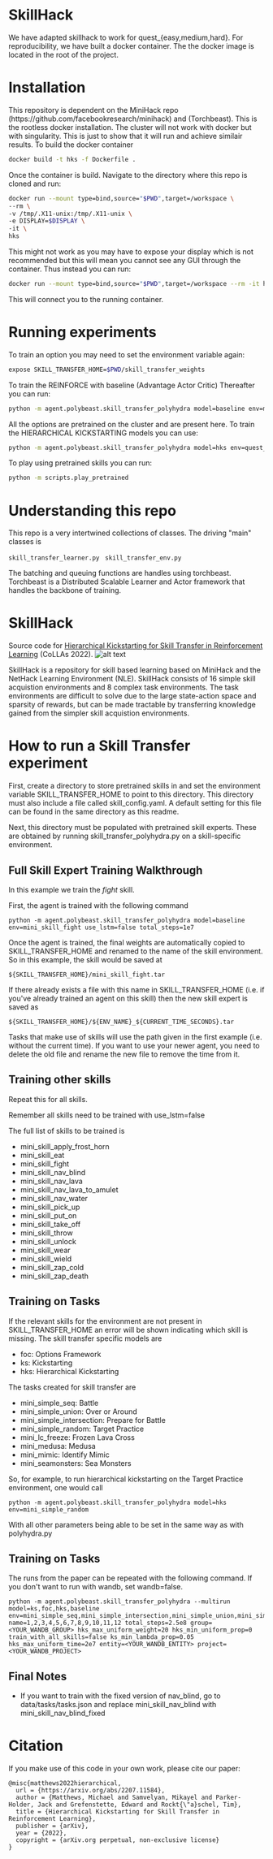 <h1> SkillHack </h1>
We have adapted skillhack to work for quest_{easy,medium,hard}. For reproducibility, we have built a docker container. 
The the docker image is located in the root of the project.  
<h1> Installation </h1>
This repository is dependent on the MiniHack repo (https://github.com/facebookresearch/minihack) and (Torchbeast).
This is the rootless docker installation. The cluster will not work with docker but with singularity. This is just to show that it will run and achieve similair results.
To build the docker container 

```bash
docker build -t hks -f Dockerfile . 
```
Once the container is build. Navigate to the directory where this repo is cloned and run:
```bash
docker run --mount type=bind,source="$PWD",target=/workspace \
--rm \
-v /tmp/.X11-unix:/tmp/.X11-unix \
-e DISPLAY=$DISPLAY \
-it \
hks
```
This might not work as you may have to expose your display which is not recommended but this will mean you cannot see any GUI through the container.
Thus instead you can run:
```bash
docker run --mount type=bind,source="$PWD",target=/workspace --rm -it hks
```
This will connect you to the running container.

<h1> Running experiments </h1>
To train an option you may need to set the environment variable again:

```bash
expose SKILL_TRANSFER_HOME=$PWD/skill_transfer_weights
```
To train the REINFORCE with baseline (Advantage Actor Critic)
Thereafter you can run:
```bash
python -m agent.polybeast.skill_transfer_polyhydra model=baseline env=mini_skill_fight use_lstm=false total_steps=1e7
```
All the options are pretrained on the cluster and are present here.
To train the HIERARCHICAL KICKSTARTING models you can use:

```bash
python -m agent.polybeast.skill_transfer_polyhydra model=hks env=quest_easy
```

To play using pretrained skills you can run:
```bash
python -m scripts.play_pretrained 
```


<h1> Understanding this repo </h1>
This repo is a very intertwined collections of classes. The driving "main" classes is  

```skill_transfer_learner.py ```
```skill_transfer_env.py ``` 

The batching and queuing functions are handles using torchbeast. 
Torchbeast is a Distributed Scalable Learner and Actor framework that handles the backbone of training.  



<h1> SkillHack </h1>

Source code for [Hierarchical Kickstarting for Skill Transfer in Reinforcement Learning](https://arxiv.org/abs/2207.11584) (CoLLAs 2022).
![alt text](https://github.com/ucl-dark/skillhack/blob/main/docs/skills_15.png?raw=true)

SkillHack is a repository for skill based learning based on MiniHack and the NetHack Learning Environment (NLE).  SkillHack consists of 16 simple skill acquistion environments and 8 complex task environments.  The task environments are difficult to solve due to the large state-action space and sparsity of rewards, but can be made tractable by transferring knowledge gained from the simpler skill acquistion environments.





<h1>How to run a Skill Transfer experiment</h1>
First, create a directory to store pretrained skills in and set the environment variable SKILL_TRANSFER_HOME to point to this directory.
This directory must also include a file called skill_config.yaml.  A default setting for this file can be found in the same directory as this readme.

Next, this directory must be populated with pretrained skill experts.  These are obtained by running skill_transfer_polyhydra.py on a skill-specific environment.

<h2>Full Skill Expert Training Walkthrough</h2>

In this example we train the <i>fight</i> skill.

First, the agent is trained with the following command

```
python -m agent.polybeast.skill_transfer_polyhydra model=baseline env=mini_skill_fight use_lstm=false total_steps=1e7
```

Once the agent is trained, the final weights are automatically copied to SKILL_TRANSFER_HOME and renamed to the name of the skill environment.
So in this example, the skill would be saved at
```
${SKILL_TRANSFER_HOME}/mini_skill_fight.tar
```

If there already exists a file with this name in SKILL_TRANSFER_HOME (i.e. if you've already trained an agent on this skill) then the new skill expert is saved as

```
${SKILL_TRANSFER_HOME}/${ENV_NAME}_${CURRENT_TIME_SECONDS}.tar
```
Tasks that make use of skills will use the path given in the first example (i.e. without the current time).  If you want to use your newer agent, you need to delete the old file and rename the new file to remove the time from it.


<h2>Training other skills</h2>
Repeat this for all skills.

Remember all skills need to be trained with use_lstm=false

The full list of skills to be trained is
<ul>
<li>mini_skill_apply_frost_horn
<li>mini_skill_eat
<li>mini_skill_fight
<li>mini_skill_nav_blind
<li>mini_skill_nav_lava
<li>mini_skill_nav_lava_to_amulet
<li>mini_skill_nav_water
<li>mini_skill_pick_up
<li>mini_skill_put_on
<li>mini_skill_take_off
<li>mini_skill_throw
<li>mini_skill_unlock
<li>mini_skill_wear
<li>mini_skill_wield
<li>mini_skill_zap_cold
<li>mini_skill_zap_death
</ul>

<h2>Training on Tasks</h2>

If the relevant skills for the environment are not present in SKILL_TRANSFER_HOME an error will be shown indicating which skill is missing.
The skill transfer specific models are
<ul>
  <li>foc: Options Framework</li>
  <li>ks: Kickstarting</li>
  <li>hks: Hierarchical Kickstarting</li>
</ul>

The tasks created for skill transfer are
<ul>
  <li>mini_simple_seq: Battle</li>
  <li>mini_simple_union: Over or Around</li>
  <li>mini_simple_intersection: Prepare for Battle</li>
  <li>mini_simple_random: Target Practice</li>
  <li>mini_lc_freeze: Frozen Lava Cross</li>
  <li>mini_medusa: Medusa</li>
  <li>mini_mimic: Identify Mimic</li>
  <li>mini_seamonsters: Sea Monsters</li>
</ul>

So, for example, to run hierarchical kickstarting on the Target Practice environment, one would call
```
python -m agent.polybeast.skill_transfer_polyhydra model=hks env=mini_simple_random
```
With all other parameters being able to be set in the same way as with polyhydra.py


<h2>Training on Tasks</h2>
The runs from the paper can be repeated with the following command.  If you don't want to run with wandb, set wandb=false.

```
python -m agent.polybeast.skill_transfer_polyhydra --multirun model=ks,foc,hks,baseline env=mini_simple_seq,mini_simple_intersection,mini_simple_union,mini_simple_random,mini_lc_freeze,mini_medusa,mini_mimic,mini_seamonsters name=1,2,3,4,5,6,7,8,9,10,11,12 total_steps=2.5e8 group=<YOUR_WANDB_GROUP> hks_max_uniform_weight=20 hks_min_uniform_prop=0 train_with_all_skills=false ks_min_lambda_prop=0.05 hks_max_uniform_time=2e7 entity=<YOUR_WANDB_ENTITY> project=<YOUR_WANDB_PROJECT>
```


<h2> Final Notes </h2>
<ul>
    <li>If you want to train with the fixed version of nav_blind, go to data/tasks/tasks.json and replace mini_skill_nav_blind with mini_skill_nav_blind_fixed</li>
</ul>

# Citation

If you make use of this code in your own work, please cite our paper:

```
@misc{matthews2022hierarchical,
  url = {https://arxiv.org/abs/2207.11584},
  author = {Matthews, Michael and Samvelyan, Mikayel and Parker-Holder, Jack and Grefenstette, Edward and Rockt{\"a}schel, Tim},
  title = {Hierarchical Kickstarting for Skill Transfer in Reinforcement Learning},
  publisher = {arXiv},
  year = {2022},
  copyright = {arXiv.org perpetual, non-exclusive license}
}
```
